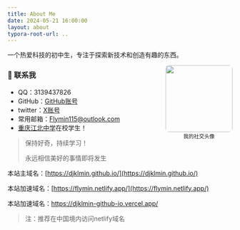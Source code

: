 ```yaml
---
title: About Me
date: 2024-05-21 16:00:00
layout: about
typora-root-url: ..
---
```




一个热爱科技的初中生，专注于探索新技术和创造有趣的东西。

<div style="float: right; margin: 0 0 20px 20px; text-align: center;">
  <img src="/images/avatar.jpg" style="width: 150px; border-radius: 8px;" />
  <br />
  <small>我的社交头像</small>
</div>


### 📧 联系我
- QQ：3139437826
- GitHub：[GitHub账号](https://github.com/djklmin)
- twitter：[X账号](https://x.com/mindjkl)
- 常用邮箱：Flymin115@outlook.com
- [重庆江北中学](http://www.xiaozhang.com.cn/xuexiao/school_info.aspx?id=345)在校学生！

> 保持好奇，持续学习！
>
> 永远相信美好的事情即将发生

本站主域名：[https://djklmin.github.io/](https://djklmin.github.io/)

本站加速域名：[https://flymin.netlify.app/](https://flymin.netlify.app/)

本站加速域名：https://djklmin-github-io.vercel.app/

> 注：推荐在中国境内访问netlify域名

